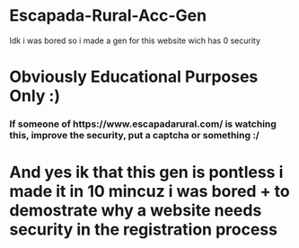 # Escapada-Rural-Acc-Gen
Idk i was bored so i made a gen for this website wich has 0 security
<h1> 
Obviously Educational Purposes Only :)
<h3>
If someone of https://www.escapadarural.com/ is watching this, improve the security, put a captcha or something :/
<br>
<h1> 
And yes ik that this gen is pontless i made it in 10 mincuz i was bored + to demostrate why a website needs security in the registration process
